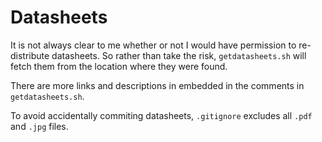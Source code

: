 Datasheets
==========
It is not always clear to me whether or not I would have permission to
re-distribute datasheets. So rather than take the risk,
`getdatasheets.sh` will fetch them from the location where they were
found.

There are more links and descriptions in embedded in the comments in
`getdatasheets.sh`.

To avoid accidentally commiting datasheets, `.gitignore` excludes all
`.pdf` and `.jpg` files.
